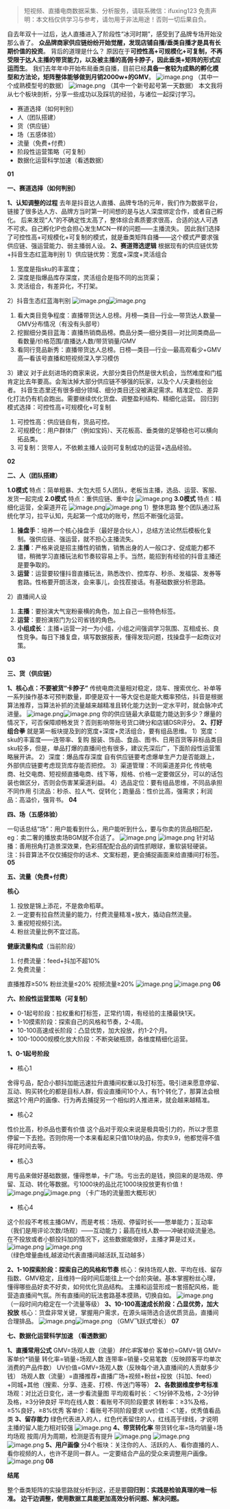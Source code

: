 

> 短视频、直播电商数据采集、分析服务，请联系微信：ifuxing123
> 免责声明：本文档仅供学习与参考，请勿用于非法用途！否则一切后果自负。



自去年双十一过后，达人直播进入了阶段性“冰河时期”，感受到了品牌专场开始没那么香了。
**众品牌商家供应链纷纷开始觉醒，发现店铺自播/垂类自播才是具有长期价值的投资**。
背后的道理是什么？
原因在于**可控性高+可规模化+可复制，不再受限于达人主播的带货能力，以及被主播的高佣卡脖子，因此垂类+矩阵的形式应运而生**。
我们去年年中开始布局垂类自播，目前已经**具备一套较为成熟的孵化模型和方法论，矩阵整体能够做到月销2000w+的GMV**。
![image.png](https://cdn.nlark.com/yuque/0/2021/png/97322/1620548044648-e6435618-87ce-4d11-906d-6fc523f3549c.png#clientId=uc3f15414-65c9-4&from=paste&height=229&id=u8de00a19&margin=%5Bobject%20Object%5D&name=image.png&originHeight=458&originWidth=1080&originalType=binary&size=316986&status=done&style=none&taskId=u7d4cb352-f9d5-4bd0-a237-dbd9fb38278&width=540)
（其中一个成熟模型号的数据）
![image.png](https://cdn.nlark.com/yuque/0/2021/png/97322/1620548050017-83c26e58-6e7f-4b98-b2cb-a7ef8920709b.png#clientId=uc3f15414-65c9-4&from=paste&height=260&id=u565875d6&margin=%5Bobject%20Object%5D&name=image.png&originHeight=520&originWidth=1075&originalType=binary&size=476623&status=done&style=none&taskId=u80d44e44-b7ba-468c-a8b9-987227bfa05&width=537.5)
（其中一个新号起号第一天数据）
本文我将从七个板块剖析，分享一些成功以及踩坑的经验，与诸位一起探讨学习。

- 赛道选择（如何判别）
- 人（团队搭建）
- 货（供应链）
- 场（五感体验）
- 流量（免费+付费）
- 阶段性运营策略（可复制）
- 数据化运营科学加速（看透数据）



**01**


**一、赛道选择（如何判别）**




**1、认知调整的过程**
去年是抖音达人直播、品牌专场的元年，我们作为数据平台，链接了很多达人方、品牌方当时第一时间想的是与达人深度绑定合作，或者自己孵化。
后来发现“人”的不确定性太高了，整体综合素质要求很高，合适的达人可遇不可求。自己孵化IP也会担心发生MCN一样的问题——主播流失。
因此我们选择了可控性高+可规模化+可复制的模式，就是垂类矩阵自播——这个模式严要求强供应链、强运营能力、弱主播弱人设。
**2、赛道筛选逻辑**
根据现有的供应链优势+抖音生态红蓝海判别
1）供应链优势：宽度+深度+灵活组合

1. 宽度是指sku的丰富度；
1. 深度是指爆品库存深度，灵活组合是指不同的出货渠；
1. 灵活组合，有差异化，不打架。

2）抖音生态红蓝海判别
![image.png](https://cdn.nlark.com/yuque/0/2021/png/97322/1620548073161-f96c1a70-a190-4e8d-8519-5c7b2a188295.png#clientId=uc3f15414-65c9-4&from=paste&height=179&id=ued10a137&margin=%5Bobject%20Object%5D&name=image.png&originHeight=358&originWidth=1080&originalType=binary&size=305892&status=done&style=none&taskId=u2d8a79b4-5c40-4553-963f-8308fb016d4&width=540)![image.png](https://cdn.nlark.com/yuque/0/2021/gif/97322/1620548027056-b59cdca1-1c87-451e-8ce7-3c0a4ab9a77e.gif#clientId=uc3f15414-65c9-4&from=paste&height=1&id=u903c25dc&margin=%5Bobject%20Object%5D&name=image.png&originHeight=1&originWidth=1&originalType=url&size=70&status=done&style=none&taskId=ue149acf8-a2f0-4f0a-bf99-06d952b2ff1&width=0.5)

1. 看大类目竞争程度：直播带货达人总榜。月榜—类目—行业—带货达人数量—GMV分布情况（有没有头部号）
1. 挖掘细分类目蓝海：直播热销商品榜。商品分类—细分类目—对比同类商品—看数量/价格范围/直播达人数/带货销量/GMV
1. 看同行竞品新秀：直播带货达人总榜。日榜—类目—行业—最高观看少+GMV高—看该号直播和短视频深入学习模仿

3）建议
对于此刻进场的商家来说，大部分类目仍然是很大机会，当然难度和门槛肯定比去年要高。会淘汰掉大部分供应链不够强的玩家，以及个人/夫妻档创业者。
抖音生态里还有很多细分领域、细分类目还没被满足需求。精准定位、差异化打法仍有机会跑出。需要继续优化货盘、调整盈利结构、精细化运营。
回归到模式选择：可控性高+可规模化+可复制

1. 可控性高：供应链自有，货品可控。
1. 可规模化：用户群体广（例如宝妈）、天花板高、垂类做的足够稳也可以横向拓品类。
1. 可复制：货带人，不依赖主播人设则可复制成功的运营+选品经验。

**02**


**二、人（团队搭建）**




**1.0模式**
特点：简单粗暴、大包大揽
5人团队，老板当主播，选品、运营、客服、发货一起完成
**2.0模式**
特点：重供应链、重中台
![image.png](https://cdn.nlark.com/yuque/0/2021/png/97322/1620548081588-e12b261d-120f-4727-ad56-bc5366047df7.png#clientId=uc3f15414-65c9-4&from=paste&height=148&id=u56780b84&margin=%5Bobject%20Object%5D&name=image.png&originHeight=295&originWidth=616&originalType=binary&size=65082&status=done&style=none&taskId=u7c5d653a-0fca-4c60-85fb-951331392ee&width=308)
**3.0模式**
特点：精细化运营，全渠道开花
![image.png](https://cdn.nlark.com/yuque/0/2021/gif/97322/1620548027050-883020ec-6b0f-4bc9-b60e-472a2c2c5c44.gif#clientId=uc3f15414-65c9-4&from=paste&height=1&id=ufc9774c9&margin=%5Bobject%20Object%5D&name=image.png&originHeight=1&originWidth=1&originalType=url&size=70&status=done&style=none&taskId=u01b452fd-7c83-4adf-a5b3-e62abf7b6ba&width=0.5)![image.png](https://cdn.nlark.com/yuque/0/2021/png/97322/1620548087471-d8398d69-f4ce-4d3f-944f-3e57567b0c22.png#clientId=uc3f15414-65c9-4&from=paste&height=298&id=udb0273ea&margin=%5Bobject%20Object%5D&name=image.png&originHeight=596&originWidth=823&originalType=binary&size=144359&status=done&style=none&taskId=u10aaaa8f-8a93-429b-a5af-d36cf2ef7ac&width=411.5)
1）整体思路
整个团队通过系统化学习，拉平认知，先起第一个成功的账号，然后不断强化运营。

1. **操盘手**：培养一个核心操盘手（最好是合伙人），总结方法论然后模板化复制。强供应链、强运营，就不担心主播流失。
1. **主播**：严格来说是招主播性的销售，销售出身的人一般口才、促成能力都不错，稍微学习直播玩法和节奏较容易上手。当然，能招到有经验的抖音主播还是要争取的。
1. **运营**：运营要较懂抖音直播玩法，熟悉改价、控库存、秒杀、发福袋、发券等套路。性格要开朗活泼，会来事儿，会找茬接话。有基础数据分析思路。

2）直播间人设

1. **主播**：要扮演大气宠粉豪横的角色，加上自己一些特色标签。
1. **运营**：要扮演抠门为公司省钱的角色。
1. **小组成长**：主播+运营一对一为小组，小组之间强调学习氛围、互相成长、良性竞争。每日下播复盘，填写数据报表，懂得发现问题，找操盘手一起商议对策。

**03**


**三、货（供应链）**


**1、核心点：不要被货“卡脖子”**
传统电商流量相对稳定，烧车、搜索优化、补单等一系列操作基本可预判数量，即便是双十一等大促也是能大概率预估，抖音是根据算法推荐，当算法补抓的流量越来越精准且转化能力达到一定水平时，就会脉冲式进量。
![image.png](https://cdn.nlark.com/yuque/0/2021/gif/97322/1620548027623-755651a9-a134-46df-970f-52302a6dcb3e.gif#clientId=uc3f15414-65c9-4&from=paste&height=1&id=ue6a8e3ea&margin=%5Bobject%20Object%5D&name=image.png&originHeight=1&originWidth=1&originalType=url&size=70&status=done&style=none&taskId=u30457c42-d305-42be-b73d-7d7e03a99e5&width=0.5)![image.png](https://cdn.nlark.com/yuque/0/2021/png/97322/1620548094315-5dd3f516-9613-4c27-840a-5c46116c2566.png#clientId=uc3f15414-65c9-4&from=paste&height=181&id=ua3958b49&margin=%5Bobject%20Object%5D&name=image.png&originHeight=362&originWidth=524&originalType=binary&size=58769&status=done&style=none&taskId=u6f65c51e-0733-4ac0-8564-2415c67a00d&width=262)
你的供应链最大承载能力能达到多少？爆量的情况下，可否保障顺畅发货？否则影响带账号货口碑分和店铺DSR评分。
**2、打好组合拳**
就是第一板块提及到的宽度+深度+灵活组合，要有组品思维。
1）宽度：sku的丰富度——连带率、复购
服装、饰品、食品、图书、日用百货等非标品类目sku较多，但是，单品打爆的直播间也有很多，建议先深后广，下面阶段性运营策略展开讲。
2）深度：爆品库存深度
自有供应链要考虑爆单生产力是否能跟上，外部供应链要考虑现货库存能否把控。
3）渠道管理：不同渠道差异化
传统电商、社交电商、短视频直播电商、线下等，规格、价格一定要做区分，可以的话包装也做区分，否则会伤害某渠道利益。
4）选品定位：要有组品思维，不同品承担不同作用
引流品：秒杀、拉人气、促转化；跑量品：性价比高，强需求；利润品：高溢价，强背书。
**04**


**四、场（五感体验）**


一句话总结“场”：用户能看到什么，用户能听到什么，要与你卖的货品相匹配，
eg：卖二奢的播放卖场BGM就不合适了。
![image.png](https://cdn.nlark.com/yuque/0/2021/png/97322/1620548100595-9e63ff0b-5439-419b-a5e7-9055a8ab5aeb.png#clientId=uc3f15414-65c9-4&from=paste&height=242&id=ua4b0ab13&margin=%5Bobject%20Object%5D&name=image.png&originHeight=483&originWidth=645&originalType=binary&size=645894&status=done&style=none&taskId=u1474a3b6-08cb-48b5-8146-4c6ea2f87ea&width=322.5)
![image.png](https://cdn.nlark.com/yuque/0/2021/gif/97322/1620548027743-8063c29a-20de-4878-9ccb-0be8a7dd5455.gif#clientId=uc3f15414-65c9-4&from=paste&height=1&id=u814b76f6&margin=%5Bobject%20Object%5D&name=image.png&originHeight=1&originWidth=1&originalType=url&size=70&status=done&style=none&taskId=u29cf9dee-cdcd-44ec-b1b6-b5a278a38c9&width=0.5)
针对站播：善用拐角打造景深效果，色彩搭配配合品的调性抓眼球，重软装轻硬装。
注：抖音算法不仅仅捕捉你的话术、文案标题，更会捕捉画面来给直播间打标签。
**05**


**五、流量（免费+付费）**


**核心**

1. 投放是锦上添花，不是救命稻草。
1. 一定要有拉自然流量的能力，付费流量精准+放大，撬动自然流量。
1. 重视短视频引流。
1. 粉丝流量比例不宜过高。

**健康流量构成**（当前阶段）

1. 付费流量：feed+抖加不超10%
1. 免费流量：

 直播推荐≥50%
 粉丝流量≤20%
 视频流量≥20%
![image.png](https://cdn.nlark.com/yuque/0/2021/png/97322/1620548120834-a3155de2-ea50-48a9-84b5-2c7c9ab0d758.png#clientId=uc3f15414-65c9-4&from=paste&height=181&id=u05b08650&margin=%5Bobject%20Object%5D&name=image.png&originHeight=361&originWidth=261&originalType=binary&size=95650&status=done&style=none&taskId=u9ed95bf2-903a-405b-8669-fd0b80e0792&width=130.5)
![image.png](https://cdn.nlark.com/yuque/0/2021/png/97322/1620548126702-1dc33725-3579-4f9a-b242-09671154d937.png#clientId=uc3f15414-65c9-4&from=paste&height=197&id=u542531a1&margin=%5Bobject%20Object%5D&name=image.png&originHeight=394&originWidth=485&originalType=binary&size=127495&status=done&style=none&taskId=ub165340a-ae4d-48fc-baae-0794b6ec8c7&width=242.5)
**06**


**六、阶段性运营策略（可复制）**


- 0-1起号阶段：拉权重和打标签，正常约1周，有经验的主播最快1天。
- 1-10摸索阶段：探索自己的风格和节奏，2-4周。
- 10-100高速成长阶段：凸显优势，加大投放，约1-2个月。
- 100-10000规模化放大阶段：不断突破瓶颈，各维度精细化运营。

**1、0-1起号阶段**

- 核心1

舍得亏品，配合小额抖加能迅速拉升直播间权重以及打标签。吸引进来愿意停留、互动、购买转化的都是目标人群，假设直播间10个人，有1个转化了，那算法会根据这1个用户的画像、行为再去捕捉另一个相似的人推进来，就会越来越精准。

- 核心2

性价比高，秒杀品也要有价值
这个品对于观众来说是极具吸引力的，所以才愿意停留一下去抢。否则你用一个本来看起来只值10块的品，你卖9.9，他都觉得不值得花时间去等。

- 核心3

用亏品来做好基础数据，懂得憋单，卡广场。亏出去的是钱，换回来的是场观、停留、互动、转化等数据。亏1000块的品比花1000块投放更有价值！
![image.png](https://cdn.nlark.com/yuque/0/2021/gif/97322/1620548028048-d63bae4f-b398-4703-9796-8730502b37fe.gif#clientId=uc3f15414-65c9-4&from=paste&height=1&id=u0f148aca&margin=%5Bobject%20Object%5D&name=image.png&originHeight=1&originWidth=1&originalType=url&size=70&status=done&style=none&taskId=u444cce09-7bed-4b78-a74a-f31bf9e27be&width=0.5)![image.png](https://cdn.nlark.com/yuque/0/2021/png/97322/1620548133982-efe948bc-5782-4431-9631-267ce497714d.png#clientId=uc3f15414-65c9-4&from=paste&height=146&id=u3dc3455f&margin=%5Bobject%20Object%5D&name=image.png&originHeight=291&originWidth=1080&originalType=binary&size=335165&status=done&style=none&taskId=u5e4d0f21-0017-48be-bb10-d50dada85fb&width=540)
（卡广场的流量图大概形状）

- 核心4

这个阶段不考核主播GMV，而是考核：场观、停留时长——憋单能力；互动率（我们是用评论次数/场观）——互动能力；最高在线人数——冲破初级流量池。
在不投放或者小额投抖加的情况下，这些数据能做好，主播才算是过关。
![image.png](https://cdn.nlark.com/yuque/0/2021/gif/97322/1620548028202-c59f95a3-da08-4b17-a8a1-9acd35dc9c6e.gif#clientId=uc3f15414-65c9-4&from=paste&height=1&id=u00a3a565&margin=%5Bobject%20Object%5D&name=image.png&originHeight=1&originWidth=1&originalType=url&size=70&status=done&style=none&taskId=u5b3b04d0-5a75-4f69-99be-99087b235da&width=0.5)
![image.png](https://cdn.nlark.com/yuque/0/2021/png/97322/1620548140082-e402c591-77b4-456d-b365-1cb67bbacc3f.png#clientId=uc3f15414-65c9-4&from=paste&height=107&id=ub49414ae&margin=%5Bobject%20Object%5D&name=image.png&originHeight=213&originWidth=1080&originalType=binary&size=233802&status=done&style=none&taskId=ue0fb74e5-ba55-461d-8623-70549142149&width=540)
（绿色增量曲线,越波动代表直播间越活跃,互动越多）


**2、1-10探索阶段：探索自己的风格和节奏**
核心：保持场观人数、平均在线、留存指数、GMV稳定，且维持一段时间后能往上一个台阶突破。基本掌握粉丝心理，懂得哪些品好卖不好卖，如何优化货品结构。
主播和运营形成一套搭配风格，能营造直播间气氛。所有直播间的玩法套路基本摸熟，切换自如。
![image.png](https://cdn.nlark.com/yuque/0/2021/png/97322/1620548146698-b4d1fef1-df47-4ce5-9681-09e47b024736.png#clientId=uc3f15414-65c9-4&from=paste&height=219&id=uc54f4833&margin=%5Bobject%20Object%5D&name=image.png&originHeight=438&originWidth=1080&originalType=binary&size=269704&status=done&style=none&taskId=ua6a1cf8d-238e-4dfb-a0cb-6f30f4fe774&width=540)
（一段时间内稳定在一个流量等级）
**3、10-100高速成长阶段：凸显优势，加大投放**
核心：货盘非常关键，掌握用户需求，在源头端筛选合适优质货品，直播间合理排品。
![image.png](https://cdn.nlark.com/yuque/0/2021/gif/97322/1620548028571-ad2817dc-2efc-4343-8aa6-d07d720a70f0.gif#clientId=uc3f15414-65c9-4&from=paste&height=1&id=uba743f39&margin=%5Bobject%20Object%5D&name=image.png&originHeight=1&originWidth=1&originalType=url&size=70&status=done&style=none&taskId=u542edbd8-707a-453d-b1c6-8ab30a77c79&width=0.5)![image.png](https://cdn.nlark.com/yuque/0/2021/png/97322/1620548152178-9319857e-87e4-445a-8930-533e8b878825.png#clientId=uc3f15414-65c9-4&from=paste&height=339&id=uaae94ed7&margin=%5Bobject%20Object%5D&name=image.png&originHeight=677&originWidth=922&originalType=binary&size=201554&status=done&style=none&taskId=u40464fcb-5f90-489e-9ce4-edfe7d3561e&width=461)
（GMV飞跃式增长）
**07**


**七、数据化运营科学加速**
**（看透数据）**


**1、直播常用公式**
GMV=场观人数（流量）*转化率*客单价
客单价=GMV÷销
GMV=客单价*销量
转化率=销量÷场观人数
连带率=销量÷交易笔数（反映顾客平均单次消费的产品件数） 
UV价值=GMV÷场观人数（反映每个进入直播间的人贡献多少钱） 
场观人数（流量）=直播推荐+直播广场+视频+粉丝+投放（抖加、feed）+同城+其他（搜索、分享、连麦、打榜、传送门等等）
**2、各数据维度参考标准**
场观：对比近日变化，进一步看流量图
平均观看时长：＜1分钟不及格，2-3分钟及格，≥3分钟良好
平均在线人数：看账号不同阶段要求
转粉率：≥3%及格，≥5%良好，≥8%优秀
客单价：看账号不同阶段要求
uv价值：＜1差，优秀值看品类
**3、留存能力**
绿色代表进入的人，红色代表留住的人，红线高于绿线，才说明主播的留人能力相对较强
![image.png](https://cdn.nlark.com/yuque/0/2021/png/97322/1620548159914-8bd0d9c6-d22a-476f-aa33-df3e47dcc5c8.png#clientId=uc3f15414-65c9-4&from=paste&height=145&id=ua508ca06&margin=%5Bobject%20Object%5D&name=image.png&originHeight=289&originWidth=1080&originalType=binary&size=329592&status=done&style=none&taskId=u9b949595-2524-41f4-9f5c-41323097542&width=540)
**4、带货转化率**
带货转化率=场均销量÷场均场观
按周/月为周期，检测是否有提升
![image.png](https://cdn.nlark.com/yuque/0/2021/png/97322/1620548254937-4ed75e0a-6296-4c2d-898e-c4375789524d.png#clientId=u335624b4-e9ce-4&from=paste&height=48&id=u79ca73f6&margin=%5Bobject%20Object%5D&name=image.png&originHeight=95&originWidth=387&originalType=binary&size=24898&status=done&style=none&taskId=u46aa506b-641f-4030-9b29-0896e7dfd73&width=193.5)
![image.png](https://cdn.nlark.com/yuque/0/2021/png/97322/1620548259403-f21b7921-0638-47eb-bf57-51b4e7c6913c.png#clientId=u335624b4-e9ce-4&from=paste&height=47&id=ufc5a4da7&margin=%5Bobject%20Object%5D&name=image.png&originHeight=93&originWidth=415&originalType=binary&size=25647&status=done&style=none&taskId=ua85d487d-13b9-43fc-b65f-0e44ebb3302&width=207.5)
![image.png](https://cdn.nlark.com/yuque/0/2021/png/97322/1620548265972-aad920b7-b5e1-4cbd-877d-f084e421b962.png#clientId=u335624b4-e9ce-4&from=paste&height=47&id=u24d6e311&margin=%5Bobject%20Object%5D&name=image.png&originHeight=94&originWidth=391&originalType=binary&size=24742&status=done&style=none&taskId=u003976bd-0c78-4bfa-af15-45173ee41be&width=195.5)
**5、用户画像**
分4个板块：关注你的人、活跃的人、看你直播的人、看你视频的人，也许不是同一群人。一定要结合产品的受众来调整用户画像。
![image.png](https://cdn.nlark.com/yuque/0/2021/png/97322/1620548271419-67b15629-1ee1-41a8-9824-d04f4fb125db.png#clientId=u335624b4-e9ce-4&from=paste&height=269&id=uf4be0b14&margin=%5Bobject%20Object%5D&name=image.png&originHeight=537&originWidth=719&originalType=binary&size=161491&status=done&style=none&taskId=u3b1e394d-584f-44cd-b0dc-f8d8f333c9e&width=359.5)
**08**


**结尾**


整个垂类矩阵的实操思路就分析到这，还是要**回归到：实践是检验真理的唯一标准。**
**边干边调整，使用数据工具能更加高效分析问题、解决问题。**

